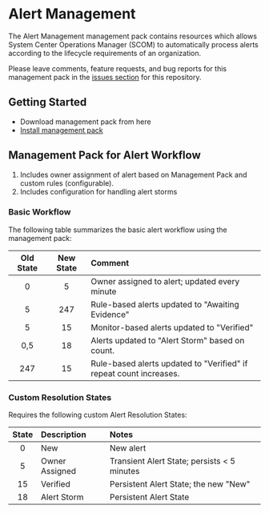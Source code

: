 # Alert Management

The Alert Management management pack contains resources which allows System Center Operations Manager (SCOM) to automatically process alerts according to the lifecycle requirements of an organization.

Please leave comments, feature requests, and bug reports for this management pack in the [issues section](https://github.com/hmscott4/AlertManagement/issues) for this repository.

## Getting Started

- Download management pack from here
- [Install management pack](.\Install%20Management%20Pack.md)

## Management Pack for Alert Workflow

1. Includes owner assignment of alert based on Management Pack and custom rules (configurable).
2. Includes configuration for handling alert storms

### Basic Workflow

The following table summarizes the basic alert workflow using the management pack:

| Old State | New State | Comment                                      |
|:---------:|:---------:|:---------------------------------------------|
| 0         | 5         | Owner assigned to alert; updated every minute|
| 5         | 247       | Rule-based alerts updated to "Awaiting Evidence"|
| 5         | 15        | Monitor-based alerts updated to "Verified"   |
| 0,5       | 18        | Alerts updated to "Alert Storm" based on count.|
| 247       | 15        | Rule-based alerts updated to "Verified" if repeat count increases.|

### Custom Resolution States

Requires the following custom Alert Resolution States:

| State | Description    | Notes                                       |
|:-----:|:---------------|:--------------------------------------------|
|   0   | New            | New alert                                   |
|   5   | Owner Assigned | Transient Alert State; persists < 5 minutes |
|  15   | Verified       | Persistent Alert State; the new "New"       |
|  18   | Alert Storm    | Persistent Alert State                      |
